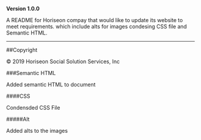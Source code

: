 **Version 1.0.0**

A README for Horiseon compay that would like to update its website to meet requirements.
which include alts for images condesing CSS file and Semantic HTML.

---

##Copyright

© 2019 Horiseon Social Solution Services, Inc

###Semantic HTML

Added semantic HTML to document

####CSS

Condensded CSS File

#####Alt 

Added alts to the images


